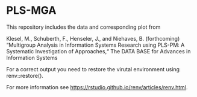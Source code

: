 # PLS-MGA
This repository includes the data and corresponding plot from 

Klesel, M., Schuberth, F., Henseler, J., and Niehaves, B. (forthcoming) 
“Multigroup Analysis in Information Systems Research using PLS-PM: 
A Systematic Investigation of Approaches,“ 
The DATA BASE for Advances in Information Systems

For a correct output you need to restore the virutal environment using
renv::restore().

For more information see https://rstudio.github.io/renv/articles/renv.html.
